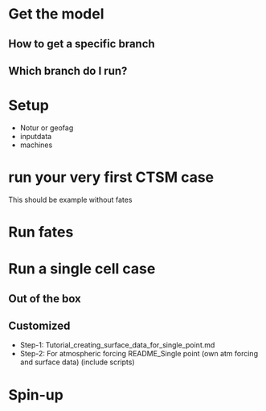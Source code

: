 
# Get the model

## How to get a specific branch
## Which branch do I run?

# Setup 

- Notur or geofag
- inputdata
- machines

# run your very first CTSM case

This should be example without fates

# Run fates

# Run a single cell case  

## Out of the box

## Customized

- Step-1: Tutorial_creating_surface_data_for_single_point.md
- Step-2: For atmospheric forcing README_Single point (own atm forcing and surface data) (include scripts)

# Spin-up 
